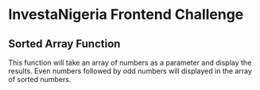 # InvestaNigeria Frontend Challenge
## Sorted Array Function
This function will take an array of numbers as a parameter and display the results. Even numbers followed by odd numbers will displayed in the array of sorted numbers.
